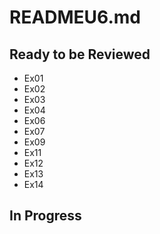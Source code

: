 # READMEU6.md
## Ready to be Reviewed
* Ex01
* Ex02
* Ex03
* Ex04
* Ex06
* Ex07
* Ex09
* Ex11
* Ex12
* Ex13
* Ex14
## In Progress

